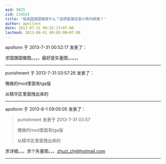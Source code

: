 ```yaml
---
aid: 9025
zid: 214524
title: '临高国旗国徽是什么？启明星旗还是小熊内裤旗？'
author: apollonn
date: 2013-07-31 00:52:17+07:00
lastmod: 2013-08-01 09:05:00+07:00
---
```


apollonn 于 2013-7-31 00:52:17 发表了：

求国旗国徽图。。。。最好是矢量图。。。。。

---------

punishment 于 2013-7-31 03:57:26 发表了：

俺做的mod里面有tga版

从精华区里面拽出来的

---------

apollonn 于 2013-8-1 09:05:05 发表了：

> punishment 发表于 2013-7-31 03:57
> 
> 俺做的mod里面有tga版
> 
> 从精华区里面拽出来的



求详细。。。求个矢量图。。。[zhuzi\_chj@hotmail.com](mailto:zhuzi_chj@hotmail.com)

---------

